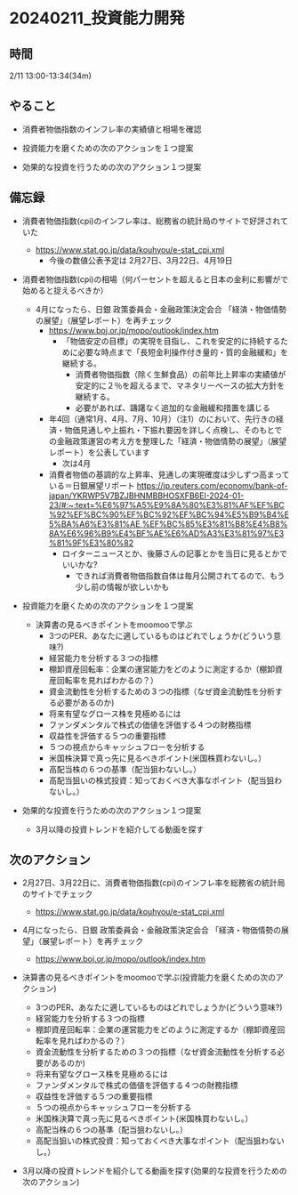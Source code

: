 # 20240211_投資能力開発

## 時間

2/11 13:00-13:34(34m)

## やること

- 消費者物価指数のインフレ率の実績値と相場を確認

- 投資能力を磨くための次のアクションを１つ提案
- 効果的な投資を行うための次のアクション１つ提案

## 備忘録

- 消費者物価指数(cpi)のインフレ率は、総務省の統計局のサイトで好評されていた
    - https://www.stat.go.jp/data/kouhyou/e-stat_cpi.xml
      - 今後の数値公表予定は 2月27日、3月22日、4月19日

- 消費者物価指数(cpi)の相場（何パーセントを超えると日本の金利に影響がで始めると捉えるべきか）
  - 4月になったら、日銀 政策委員会・金融政策決定会合 「経済・物価情勢の展望」（展望レポート）を再チェック
    - https://www.boj.or.jp/mopo/outlook/index.htm
        - 「物価安定の目標」の実現を目指し、これを安定的に持続するために必要な時点まで「長短金利操作付き量的・質的金融緩和」を継続する。
            - 消費者物価指数（除く生鮮食品）の前年比上昇率の実績値が安定的に２％を超えるまで、マネタリーベースの拡大方針を継続する。
            - 必要があれば、躊躇なく追加的な金融緩和措置を講じる
    - 年4回（通常1月、4月、7月、10月）（注1）のにおいて、先行きの経済・物価見通しや上振れ・下振れ要因を詳しく点検し、そのもとでの金融政策運営の考え方を整理した「経済・物価情勢の展望」（展望レポート）を公表しています
      - 次は4月
    - 消費者物価の基調的な上昇率、見通しの実現確度は少しずつ高まっている＝日銀展望リポート https://jp.reuters.com/economy/bank-of-japan/YKRWP5V7BZJBHNMBBHOSXFB6EI-2024-01-23/#:~:text=%E6%97%A5%E9%8A%80%E3%81%AF%EF%BC%92%EF%BC%90%EF%BC%92%EF%BC%94%E5%B9%B4%E5%BA%A6%E3%81%AE,%EF%BC%85%E3%81%B8%E4%B8%8A%E6%96%B9%E4%BF%AE%E6%AD%A3%E3%81%97%E3%81%9F%E3%80%82
      - ロイターニュースとか、後藤さんの記事とかを当日に見るとかでいいかな?
        - できれば消費者物価指数自体は毎月公開されてるので、もう少し前の情報が欲しいかも

- 投資能力を磨くための次のアクションを１つ提案
  - 決算書の見るべきポイントをmoomooで学ぶ
    - 3つのPER、あなたに適しているものはどれでしょうか(どういう意味?)
    - 経営能力を分析する３つの指標
    - 棚卸資産回転率：企業の運営能力をどのように測定するか（棚卸資産回転率を見ればわかるの？）
    - 資金流動性を分析するための３つの指標（なぜ資金流動性を分析する必要があるのか)
    - 将来有望なグロース株を見極めるには
    - ファンダメンタルで株式の価値を評価する４つの財務指標
    - 収益性を評価する５つの重要指標
    - ５つの視点からキャッシュフローを分析する
    - 米国株決算で真っ先に見るべきポイント(米国株買わないし。）
    - 高配当株の６つの基準（配当狙わないし。）
    - 高配当狙いの株式投資：知っておくべき大事なポイント（配当狙わないし。）

- 効果的な投資を行うための次のアクション１つ提案

  - 3月以降の投資トレンドを紹介してる動画を探す

## 次のアクション

- 2月27日、3月22日に、消費者物価指数(cpi)のインフレ率を総務省の統計局のサイトでチェック
    - https://www.stat.go.jp/data/kouhyou/e-stat_cpi.xml

- 4月になったら、日銀 政策委員会・金融政策決定会合 「経済・物価情勢の展望」（展望レポート）を再チェック
    - https://www.boj.or.jp/mopo/outlook/index.htm

- 決算書の見るべきポイントをmoomooで学ぶ(投資能力を磨くための次のアクション)
    - 3つのPER、あなたに適しているものはどれでしょうか(どういう意味?)
    - 経営能力を分析する３つの指標
    - 棚卸資産回転率：企業の運営能力をどのように測定するか（棚卸資産回転率を見ればわかるの？）
    - 資金流動性を分析するための３つの指標（なぜ資金流動性を分析する必要があるのか)
    - 将来有望なグロース株を見極めるには
    - ファンダメンタルで株式の価値を評価する４つの財務指標
    - 収益性を評価する５つの重要指標
    - ５つの視点からキャッシュフローを分析する
    - 米国株決算で真っ先に見るべきポイント(米国株買わないし。）
    - 高配当株の６つの基準（配当狙わないし。）
    - 高配当狙いの株式投資：知っておくべき大事なポイント（配当狙わないし。）

- 3月以降の投資トレンドを紹介してる動画を探す(効果的な投資を行うための次のアクション)
